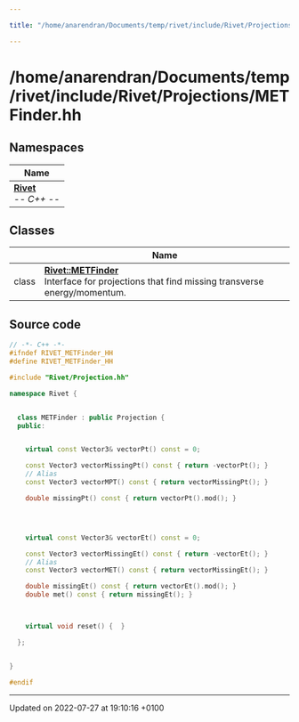 ```yaml
---

title: "/home/anarendran/Documents/temp/rivet/include/Rivet/Projections/METFinder.hh"

---
```


# /home/anarendran/Documents/temp/rivet/include/Rivet/Projections/METFinder.hh



## Namespaces

| Name           |
| -------------- |
| **[Rivet](http://example.org/namespaces/namespacerivet/)** <br>-*- C++ -*-  |

## Classes

|                | Name           |
| -------------- | -------------- |
| class | **[Rivet::METFinder](http://example.org/classes/classrivet_1_1metfinder/)** <br>Interface for projections that find missing transverse energy/momentum.  |




## Source code

```cpp
// -*- C++ -*-
#ifndef RIVET_METFinder_HH
#define RIVET_METFinder_HH

#include "Rivet/Projection.hh"

namespace Rivet {


  class METFinder : public Projection {
  public:


    virtual const Vector3& vectorPt() const = 0;

    const Vector3 vectorMissingPt() const { return -vectorPt(); }
    // Alias
    const Vector3 vectorMPT() const { return vectorMissingPt(); }

    double missingPt() const { return vectorPt().mod(); }




    virtual const Vector3& vectorEt() const = 0;

    const Vector3 vectorMissingEt() const { return -vectorEt(); }
    // Alias
    const Vector3 vectorMET() const { return vectorMissingEt(); }

    double missingEt() const { return vectorEt().mod(); }
    double met() const { return missingEt(); }



    virtual void reset() {  }

  };


}

#endif
```


-------------------------------

Updated on 2022-07-27 at 19:10:16 +0100
